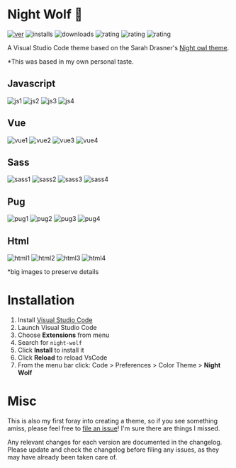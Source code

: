 # Night Wolf 🐺
[![ver](https://vsmarketplacebadge.apphb.com/version-short/MaoSantaella.night-wolf.svg?label=Night-Wolf&colorA=1A3144&colorB=5FB7DA)](https://marketplace.visualstudio.com/items?itemName=MaoSantaella.night-wolf)
![installs](https://vsmarketplacebadge.apphb.com/installs/MaoSantaella.night-wolf.svg?colorA=1A3144&colorB=5FB7DA)
![downloads](https://vsmarketplacebadge.apphb.com/downloads/MaoSantaella.night-wolf.svg?colorA=1A3144&colorB=5FB7DA)
![rating](https://vsmarketplacebadge.apphb.com/rating-star/MaoSantaella.night-wolf.svg?colorA=1A3144&colorB=5FB7DA)
![rating](https://vsmarketplacebadge.apphb.com/trending-monthly/MaoSantaella.night-wolf.svg?label=trend-monthly&colorA=1A3144&colorB=5FB7DA)
![rating](https://vsmarketplacebadge.apphb.com/trending-weekly/MaoSantaella.night-wolf.svg?label=trend-weekly&colorA=1A3144&colorB=5FB7DA)

A Visual Studio Code theme based on the Sarah Drasner's [Night owl theme](https://marketplace.visualstudio.com/items?itemName=sdras.night-owl).

*This was based in my own personal taste.

## Javascript
![js1](images/js-1.jpg)
![js2](images/js-2.jpg)
![js3](images/js-3.jpg)
![js4](images/js-4.jpg)

## Vue
![vue1](images/vue-1.jpg)
![vue2](images/vue-2.jpg)
![vue3](images/vue-3.jpg)
![vue4](images/vue-4.jpg)

## Sass
![sass1](images/sass-1.jpg)
![sass2](images/sass-2.jpg)
![sass3](images/sass-3.jpg)
![sass4](images/sass-4.jpg)

## Pug
![pug1](images/pug-1.jpg)
![pug2](images/pug-2.jpg)
![pug3](images/pug-3.jpg)
![pug4](images/pug-4.jpg)

## Html
![html1](images/html-1.jpg)
![html2](images/html-2.jpg)
![html3](images/html-3.jpg)
![html4](images/html-4.jpg)

*big images to preserve details

# Installation

1.  Install [Visual Studio Code](https://code.visualstudio.com/)
2.  Launch Visual Studio Code
3.  Choose **Extensions** from menu
4.  Search for `night-wolf`
5.  Click **Install** to install it
6.  Click **Reload** to reload VsCode
7.  From the menu bar click: Code > Preferences > Color Theme > **Night Wolf**

# Misc

This is also my first foray into creating a theme, so if you see something amiss, please feel free to [file an issue](https://github.com/maoma87/NightWolfTheme/issues)! I'm sure there are things I missed.

Any relevant changes for each version are documented in the changelog. Please update and check the changelog before filing any issues, as they may have already been taken care of.
